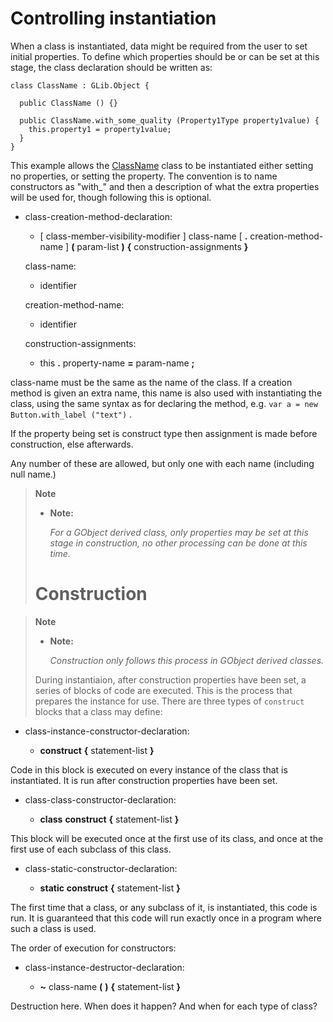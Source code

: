 

Controlling instantiation
=========================

When a class is instantiated, data might be required from the user to set initial properties. To define which properties should be or can be set at this stage, the class declaration should be written as:

```vala
class ClassName : GLib.Object {

  public ClassName () {}

  public ClassName.with_some_quality (Property1Type property1value) {
    this.property1 = property1value;
  }
}
```

This example allows the
[ClassName](http://wiki.gnome.org/action/show/Projects/Vala/Manual/Export/ClassName#)
class to be instantiated either setting no properties, or setting the property. The convention is to name constructors as "with\_" and then a description of what the extra properties will be used for, though following this is optional.

-   class-creation-method-declaration:

    -   [ class-member-visibility-modifier ] class-name [ **.**
        creation-method-name ] **(** param-list **)** **{**
        construction-assignments **}**

    class-name:

    -   identifier

    creation-method-name:

    -   identifier

    construction-assignments:

    -   this **.** property-name **=** param-name **;**

class-name must be the same as the name of the class. If a creation method is given an extra name, this name is also used with instantiating the class, using the same syntax as for declaring the method, e.g.
`var a = new Button.with_label ("text")` .

If the property being set is construct type then assignment is made before construction, else afterwards.

Any number of these are allowed, but only one with each name (including null name.)

> **Note**
>
> -   **Note:**
>
>     *For a GObject derived class, only properties may be set at this
>     stage in construction, no other processing can be done at this
>     time.*
>
> Construction
> ============

> **Note**
>
> -   **Note:**
>
>     *Construction only follows this process in GObject derived
>     classes.*
>
> During instantiaion, after construction properties have been set, a
> series of blocks of code are executed. This is the process that
> prepares the instance for use. There are three types of `construct`
> blocks that a class may define:

-   class-instance-constructor-declaration:

    -   **construct** **{** statement-list **}**

Code in this block is executed on every instance of the class that is instantiated. It is run after construction properties have been set.

-   class-class-constructor-declaration:

    -   **class** **construct** **{** statement-list **}**

This block will be executed once at the first use of its class, and once at the first use of each subclass of this class.

-   class-static-constructor-declaration:

    -   **static** **construct** **{** statement-list **}**

The first time that a class, or any subclass of it, is instantiated,
this code is run. It is guaranteed that this code will run exactly once in a program where such a class is used.

The order of execution for constructors:

-   class-instance-destructor-declaration:

    -   **\~** class-name **(** **)** **{** statement-list **}**

Destruction here. When does it happen? And when for each type of class?

